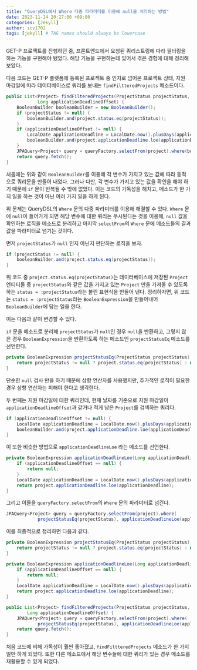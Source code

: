 ```yaml
---
title: "QueryDSL에서 Where 다중 파라미터를 이용해 null을 처리하는 방법"
date: 2023-11-14 20:27:00 +09:00
categories: [Jekyll]
author: scv1702
tags: [jekyll] # TAG names should always be lowercase
---
```


GET-P 프로젝트를 진행하던 중, 프론트엔드에서 요청된 쿼리스트링에 따라 필터링을 하는 기능을 구현해야 됐었다. 해당 기능을 구현하는데 있어서 겪은 경험에 대해 정리해보았다.

다음 코드는 GET-P 플랫폼에 등록된 프로젝트 중 인자로 넘어온 프로젝트 상태, 지원 마감일에 따라 데이터베이스로 쿼리를 보내는 `findFiltteredProjects` 메소드이다.

```java
public List<Project> findFilteredProjects(ProjectStatus projectStatus,
            Long applicationDeadlineOffset) {
    BooleanBuilder booleanBuilder = new BooleanBuilder();
    if (projectStatus != null) {
        booleanBuilder.and(project.status.eq(projectStatus));
    }
    if (applicationDeadlineOffset != null) {
        LocalDate applicationDeadline = LocalDate.now().plusDays(applicationDeadlineOffset);
        booleanBuilder.and(project.applicationDeadline.loe(applicationDeadline));
    }
    JPAQuery<Project> query = queryFactory.selectFrom(project).where(booleanBuilder);
    return query.fetch();
}
```

처음에는 위와 같이 `BooleanBuilder`를 이용해 각 변수가 가지고 있는 값에 따라 동적으로 쿼리문을 만들어 내었다. 그러나 다만, 각 변수가 가지고 있는 값을 확인을 해야 하기 때문에 `if` 문이 반복될 수 밖에 없었다. 이는 코드의 가독성을 해치고, 메소드가 한 가지 일을 하는 것이 아닌 여러 가지 일을 하게 된다.

위 문제는 QueryDSL의 `Where` 문의 다중 파라미터를 이용해 해결할 수 있다. `Where` 문에 `null`이 들어가게 되면 해당 변수에 대한 쿼리는 무시된다는 것을 이용해, `null` 값을 확인하는 로직을 메소드로 분리하고 마지막 `selectFrom`의 `Where` 문에 메소드들의 결과값을 파라미터로 넘기는 것이다.

먼저 `projectStatus`가 `null` 인지 아닌지 판단하는 로직을 보자.
```java
if (projectStatus != null) {
    booleanBuilder.and(project.status.eq(projectStatus));
}
```
위 코드 중 `project.status.eq(projectStatus)`는 데이터베이스에 저장된 `Project` 엔티티들 중 `projectStatus`와 같은 값을 가지고 있는 `Project` 만을 가져올 수 있도록 하는 `status = :projectStatus`라는 불린 표현식을 만들어 낸다. 정리하자면, 위 코드는 `status = :projectStatus`라는 `BooleanExpression`을 만들어내어 `BooleanBuilder`에 담는 일을 한다.

이는 다음과 같이 변경할 수 있다.

`if` 문을 메소드로 분리해 `projectStatus`가 `null`인 경우 `null`을 반환하고, 그렇지 않은 경우 `BooleanExpression`을 반환하도록 하는 메소드인 `projectStatusEq` 메소드를 선언한다.

```java
private BooleanExpression projectStatusEq(ProjectStatus projectStatus) {
    return projectStatus != null ? project.status.eq(projectStatus) : null;
}
```
단순한 `null` 검사 만을 하기 때문에 삼항 연산자를 사용했지만, 추가적인 로직이 필요한 경우 삼항 연산자는 피해야 한다고 생각한다.

두 번째는 지원 마감일에 대한 쿼리인데, 현재 날짜를 기준으로 지원 마감일이 `applicationDeadlineOffset`과 같거나 적게 남은 `Project`를 검색하는 쿼리다.
```java
if (applicationDeadlineOffset != null) {
    LocalDate applicationDeadline = LocalDate.now().plusDays(applicationDeadlineOffset);
    booleanBuilder.and(project.applicationDeadline.loe(applicationDeadline));
}
```

이 또한 비슷한 방법으로 `applicationDeadlineLoe` 라는 메소드를 선언한다.

```java
private BooleanExpression applicationDeadlineLoe(Long applicationDeadlineOffset) {
    if (applicationDeadlineOffset == null) {
        return null;
    }
    LocalDate applicationDeadline = LocalDate.now().plusDays(applicationDeadlineOffset);
    return project.applicationDeadline.loe(applicationDeadline);
}
```

그리고 이들을 `queryFactory.selectFrom`의 `Where` 문의 파라미터로 넘긴다.

```java
JPAQuery<Project> query = queryFactory.selectFrom(project).where(
            projectStatusEq(projectStatus), applicationDeadlineLoe(applicationDeadlineOffset));
```

이를 최종적으로 정리하면 다음과 같다.

```java
private BooleanExpression projectStatusEq(ProjectStatus projectStatus) {
    return projectStatus != null ? project.status.eq(projectStatus) : null;
}

private BooleanExpression applicationDeadlineLoe(Long applicationDeadlineOffset) {
    if (applicationDeadlineOffset == null) {
        return null;
    }
    LocalDate applicationDeadline = LocalDate.now().plusDays(applicationDeadlineOffset);
    return project.applicationDeadline.loe(applicationDeadline);
}

public List<Project> findFilteredProjects(ProjectStatus projectStatus,
        Long applicationDeadlineOffset) {
    JPAQuery<Project> query = queryFactory.selectFrom(project).where(
            projectStatusEq(projectStatus), applicationDeadlineLoe(applicationDeadlineOffset));
    return query.fetch();
}
```

처음 코드에 비해 가독성이 훨씬 좋아졌고, `findFiltteredProjects` 메소드가 한 가지 일만 하게 되었다. 또한 다른 메소드에서 해당 변수들에 대한 쿼리가 있는 경우 메소드를 재활용할 수 있게 되었다.
